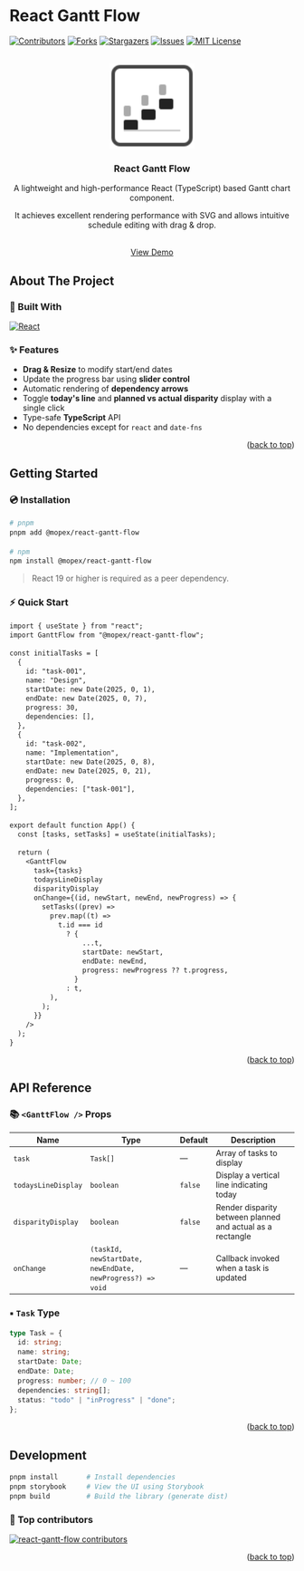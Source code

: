 # React Gantt Flow

<a id="readme-top"></a>

[![Contributors][contributors-shield]][contributors-url]
[![Forks][forks-shield]][forks-url]
[![Stargazers][stars-shield]][stars-url]
[![Issues][issues-shield]][issues-url]
[![MIT License][license-shield]][license-url]

<br />
<div align="center">
  <a href="https://github.com/moppiiiii/react-gantt-flow">
    <img src="images/react-gantt-flow.svg" alt="Logo" width="150" height="150">
  </a>

  <h3 align="center">React Gantt Flow</h3>

  <div>
    <p>A lightweight and high-performance React (TypeScript) based Gantt chart component.</p>
    <p>It achieves excellent rendering performance with SVG and allows intuitive schedule editing with drag & drop.</p>
    <br />
    <a href="https://main--67923016a18edbfb58483060.chromatic.com">View Demo</a>
    <!-- &middot;
    <a href="https://github.com/othneildrew/Best-README-Template/issues/new?labels=bug&template=bug-report---.md">Report Bug</a>
    &middot;
    <a href="https://github.com/othneildrew/Best-README-Template/issues/new?labels=enhancement&template=feature-request---.md">Request Feature</a> -->
  </div>
</div>

## About The Project

### 🔧 Built With

[![React][React.js]][React-url]

### ✨ Features

- **Drag & Resize** to modify start/end dates
- Update the progress bar using **slider control**
- Automatic rendering of **dependency arrows**
- Toggle **today's line** and **planned vs actual disparity** display with a single click
- Type-safe **TypeScript** API
- No dependencies except for `react` and `date-fns`

<p align="right">(<a href="#readme-top">back to top</a>)</p>

## Getting Started

### 💿 Installation

```bash
# pnpm
pnpm add @mopex/react-gantt-flow

# npm
npm install @mopex/react-gantt-flow
```

> React 19 or higher is required as a peer dependency.

### ⚡ Quick Start

```tsx
import { useState } from "react";
import GanttFlow from "@mopex/react-gantt-flow";

const initialTasks = [
  {
    id: "task-001",
    name: "Design",
    startDate: new Date(2025, 0, 1),
    endDate: new Date(2025, 0, 7),
    progress: 30,
    dependencies: [],
  },
  {
    id: "task-002",
    name: "Implementation",
    startDate: new Date(2025, 0, 8),
    endDate: new Date(2025, 0, 21),
    progress: 0,
    dependencies: ["task-001"],
  },
];

export default function App() {
  const [tasks, setTasks] = useState(initialTasks);

  return (
    <GanttFlow
      task={tasks}
      todaysLineDisplay
      disparityDisplay
      onChange={(id, newStart, newEnd, newProgress) => {
        setTasks((prev) =>
          prev.map((t) =>
            t.id === id
              ? {
                  ...t,
                  startDate: newStart,
                  endDate: newEnd,
                  progress: newProgress ?? t.progress,
                }
              : t,
          ),
        );
      }}
    />
  );
}
```

<p align="right">(<a href="#readme-top">back to top</a>)</p>

## API Reference

### 📚 `<GanttFlow />` Props

| Name                | Type                                     | Default   | Description                                               |
| ------------------- | ---------------------------------------- | --------- | --------------------------------------------------------- |
| `task`              | `Task[]`                                 | —         | Array of tasks to display                                 |
| `todaysLineDisplay` | `boolean`                                | `false`   | Display a vertical line indicating today                  |
| `disparityDisplay`  | `boolean`                                | `false`   | Render disparity between planned and actual as a rectangle  |
| `onChange`          | `(taskId, newStartDate, newEndDate, newProgress?) => void` | — | Callback invoked when a task is updated                    |

### ▪️ `Task` Type

```ts
type Task = {
  id: string;
  name: string;
  startDate: Date;
  endDate: Date;
  progress: number; // 0 ~ 100
  dependencies: string[];
  status: "todo" | "inProgress" | "done";
};
```

<p align="right">(<a href="#readme-top">back to top</a>)</p>

## Development

```bash
pnpm install       # Install dependencies
pnpm storybook     # View the UI using Storybook
pnpm build         # Build the library (generate dist)
```

<!-- ## Contributing

Contributions are what make the open source community such an amazing place to learn, inspire, and create. Any contributions you make are **greatly appreciated**.

If you have a suggestion that would make this better, please fork the repo and create a pull request. You can also simply open an issue with the tag "enhancement".
Don't forget to give the project a star! Thanks again!

1. Fork the Project
2. Create your Feature Branch (`git checkout -b feature/AmazingFeature`)
3. Commit your Changes (`git commit -m 'Add some AmazingFeature'`)
4. Push to the Branch (`git push origin feature/AmazingFeature`)
5. Open a Pull Request -->

### 👦 Top contributors

<a href="https://github.com/moppiiiii/react-gantt-flow/graphs/contributors">
  <img src="https://contrib.rocks/image?repo=moppiiiii/react-gantt-flow" alt="react-gantt-flow contributors"/>
</a>

<p align="right">(<a href="#readme-top">back to top</a>)</p>

<!-- MARKDOWN LINKS & IMAGES -->
[contributors-shield]: https://img.shields.io/github/contributors/moppiiiii/react-gantt-flow.svg?style=for-the-badge
[contributors-url]: https://github.com/moppiiiii/react-gantt-flow/graphs/contributors
[forks-shield]: https://img.shields.io/github/forks/moppiiiii/react-gantt-flow.svg?style=for-the-badge
[forks-url]: https://github.com/moppiiiii/react-gantt-flow/forks
[stars-shield]: https://img.shields.io/github/stars/moppiiiii/react-gantt-flow.svg?style=for-the-badge
[stars-url]: https://github.com/moppiiiii/react-gantt-flow/stargazers
[issues-shield]: https://img.shields.io/github/issues/moppiiiii/react-gantt-flow.svg?style=for-the-badge
[issues-url]: https://github.com/moppiiiii/react-gantt-flow/issues
[license-shield]: https://img.shields.io/github/license/moppiiiii/react-gantt-flow.svg?style=for-the-badge
[license-url]: https://github.com/moppiiiii/react-gantt-flow/blob/main/LICENSE
[React.js]: https://img.shields.io/badge/React-20232A?style=for-the-badge&logo=react&logoColor=61DAFB
[React-url]: https://reactjs.org/
